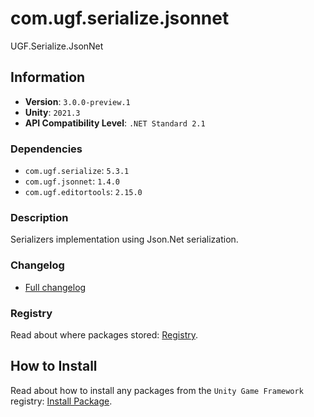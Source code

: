 # com.ugf.serialize.jsonnet

UGF.Serialize.JsonNet

## Information

- **Version**: `3.0.0-preview.1`
- **Unity**: `2021.3`
- **API Compatibility Level**: `.NET Standard 2.1`

### Dependencies

- `com.ugf.serialize`: `5.3.1`
- `com.ugf.jsonnet`: `1.4.0`
- `com.ugf.editortools`: `2.15.0`


### Description

Serializers implementation using Json.Net serialization.

### Changelog

- [Full changelog](changelog.md)

### Registry

Read about where packages stored: [Registry](https://github.com/unity-game-framework/organization/blob/main/docs/registry.md).

## How to Install

Read about how to install any packages from the `Unity Game Framework` registry: [Install Package](https://github.com/unity-game-framework/organization/blob/main/docs/install-packages.md).
